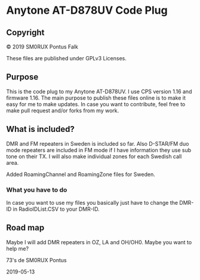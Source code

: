 ﻿# Anytone AT-D878UV Code Plug

## Copyright

© 2019 SM0RUX Pontus Falk

These files are published under GPLv3 Licenses.

## Purpose

This is the code plug to my Anytone AT-D878UV. I use CPS version 1.16 and firmware 1.16. The main purpose to publish these files online is to make it easy for me to make updates. In case you want to contribute, feel free to make pull request and/or forks from my work.

## What is included?

DMR and FM repeaters in Sweden is included so far. Also D-STAR/FM duo mode repeaters are included in FM mode if I have information they use sub tone on their TX. I will also make individual zones for each Swedish call area.

Added RoamingChannel and RoamingZone files for Sweden.

### What you have to do

In case you want to use my files you basically just have to change the DMR-ID in RadioIDList.CSV to your DMR-ID.

## Road map

Maybe I will add DMR repeaters in OZ, LA and OH/OH0. Maybe you want to help me?

73's de SM0RUX Pontus

2019-05-13
